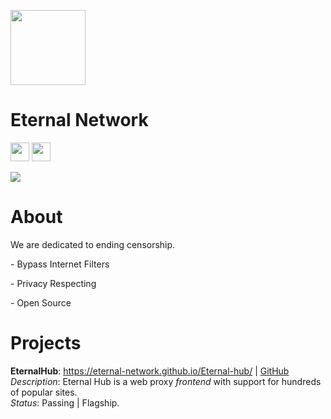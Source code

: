 <p>
<img width="120px" src="https://avatars.githubusercontent.com/u/138321129?v=4">
</p>

<h1  >Eternal Network</h1>

<p>
<a href="https://discord.gg/QGwumCE4"><img height="30px" src="https://img.shields.io/badge/Discord-7289DA?style=for-the-badge&logo=discord&logoColor=white"><img></a>
<a href="https://github.com/Eternal-Network"><img height="30px" src="https://img.shields.io/badge/Github-0E0301?style=for-the-badge&logo=github&logoColor=white"><img></a>
  <p>
<a href="https://eternal-network.github.io/"><img src="https://img.shields.io/website?down_message=eternal-network.github.io%20is%20down%20&style=for-the-badge&up_message=eternal-network.github.io%20is%20up%21&url=https%3A%2F%2Fneealdon3.github.io"></img></a>
  </p>
</p>

<h1>About</h1>
<p>
  We are dedicated to ending censorship.
</p>

<p>
- Bypass Internet Filters
  <p>
- Privacy Respecting
  </p>

  <p>
- Open Source
    </p>
</p>

<h1>Projects</h1>

**EternalHub**: https://eternal-network.github.io/Eternal-hub/ | [GitHub](https://github.com/Eternal-Network/Eternal-hub)
<br>
*Description*: Eternal Hub is a web proxy *frontend* with support for hundreds of popular sites.
<br>
*Status*: Passing | Flagship. 

